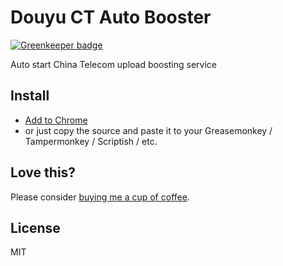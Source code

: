 # Douyu CT Auto Booster

[![Greenkeeper badge](https://badges.greenkeeper.io/sparanoid/douyu-ct-auto-booster.svg?token=db36069d658860cfeb9c8c7227ac48675f299535b23f8fb8591887e16232515f&ts=1509621001407)](https://greenkeeper.io/)

Auto start China Telecom upload boosting service

## Install

- [Add to Chrome](https://chrome.google.com/webstore/detail/gpadppjlpipipdlpbniiodagkndeahcc)
- or just copy the source and paste it to your Greasemonkey / Tampermonkey / Scriptish / etc.

## Love this?

Please consider [buying me a cup of coffee](http://sparanoid.com/donate/).

## License

MIT
